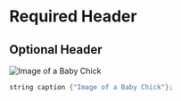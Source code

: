 # Required Header

## Optional Header

![Image of a Baby Chick](https://image.petmd.com/files/styles/978x550/public/2023-11/Chick.jpg)

``` cpp
string caption {"Image of a Baby Chick"};
```
